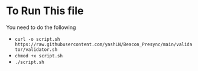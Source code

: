 # To Run This file 

You need to do the following 

- `curl -o script.sh https://raw.githubusercontent.com/yashLN/Beacon_Presync/main/validator/validator.sh ` 
- `chmod +x script.sh`
- `./script.sh`
